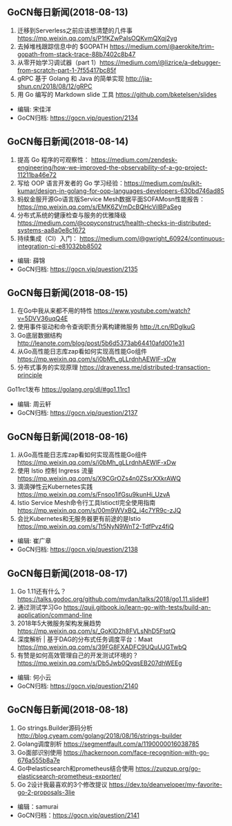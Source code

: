 ## GoCN每日新闻(2018-08-13)

1. 迁移到Serverless之前应该想清楚的几件事 https://mp.weixin.qq.com/s/P1fKZwPaIsOQKvmQXqj2yg
2. 去掉堆栈跟踪信息中的 $GOPATH https://medium.com/@aerokite/trim-gopath-from-stack-trace-88b7402c8b47
3. 从零开始学习调试器（part 1）https://medium.com/@lizrice/a-debugger-from-scratch-part-1-7f55417bc85f
4. gRPC 基于 Golang 和 Java 的简单实现 http://jia-shun.cn/2018/08/12/gRPC
5. 用 Go 编写的 Markdown slide 工具 https://github.com/bketelsen/slides

* 编辑: 宋佳洋
* GoCN归档: https://gocn.vip/question/2134

## GoCN每日新闻(2018-08-14)

1. 提高 Go 程序的可观察性： https://medium.com/zendesk-engineering/how-we-improved-the-observability-of-a-go-project-11211ba46e72
2. 写给 OOP 语言开发者的 Go 学习经验：https://medium.com/pulkit-kumar/design-in-golang-for-oop-languages-developers-630bd746ad85
3. 蚂蚁金服开源Go语言版Service Mesh数据平面SOFAMosn性能报告： https://mp.weixin.qq.com/s/EMK6ZVmDcBQHcVilBPaSeg
4. 分布式系统的健康检查与服务的优雅降级 https://medium.com/@copyconstruct/health-checks-in-distributed-systems-aa8a0e8c1672
5. 持续集成（CI）入门： https://medium.com/@gwright_60924/continuous-integration-ci-e81032bb8502

* 编辑: 薛锦
* GoCN归档:  https://gocn.vip/question/2135

## GoCN每日新闻(2018-08-15)

1. 在Go中我从来都不用的特性 https://www.youtube.com/watch?v=5DVV36uqQ4E
2. 使用事件驱动和命令查询职责分离构建微服务 http://t.cn/RDglkuG
3. Go底层数据结构 http://leanote.com/blog/post/5b6d5373ab64410afd001e31
4. 从Go高性能日志库zap看如何实现高性能Go组件 https://mp.weixin.qq.com/s/i0bMh_gLLrdnhAEWlF-xDw
5. 分布式事务的实现原理 https://draveness.me/distributed-transaction-principle

Go11rc1发布 https://golang.org/dl/#go1.11rc1

* 编辑: 周云轩
* GoCN归档:  https://gocn.vip/question/2137

## GoCN每日新闻(2018-08-16)

1. 从Go高性能日志库zap看如何实现高性能Go组件 https://mp.weixin.qq.com/s/i0bMh_gLLrdnhAEWlF-xDw
2. 使用 Istio 控制 Ingress 流量 https://mp.weixin.qq.com/s/X9CGrOZs4n0ZSsrXXkrAWQ
3. 滴滴弹性云Kubernetes实践 https://mp.weixin.qq.com/s/Fnsoo1ifGsu9kunHi_UzvA
4. Istio Service Mesh命令行工具Istioctl完全使用指南  https://mp.weixin.qq.com/s/00m9WVxBQ_j4c7YR9c-zJQ
5. 会比Kubernetes和无服务器更有前途的是Istio https://mp.weixin.qq.com/s/Tt5NyN9WnT2-TdfPvz4fiQ


* 编辑: 崔广章
* GoCN归档: https://gocn.vip/question/2138


## GoCN每日新闻(2018-08-17)

1. Go 1.11还有什么？https://talks.godoc.org/github.com/mvdan/talks/2018/go1.11.slide#1
2. 通过测试学习Go https://quii.gitbook.io/learn-go-with-tests/build-an-application/command-line
3. 2018年5大微服务架构发展趋势 https://mp.weixin.qq.com/s/_GoKlD2h8FVLsNhD5FtqtQ
4. 深度解析 | 基于DAG的分布式任务调度平台：Maat https://mp.weixin.qq.com/s/39FG8FXADFC9UQuUJGTwbQ
5. 有赞是如何高效管理自己的开发测试环境的？https://mp.weixin.qq.com/s/Db5Jwb0QvqsEB207dhWEEg


* 编辑: 何小云
* GoCN归档: https://gocn.vip/question/2140


## GoCN每日新闻(2018-08-18)


1. Go strings.Builder源码分析 http://blog.cyeam.com/golang/2018/08/16/strings-builder
2. Golang调度剖析 https://segmentfault.com/a/1190000016038785
3. Go面部识别使用 https://hackernoon.com/face-recognition-with-go-676a555b8a7e
4. Go中elasticsearch和prometheus结合使用 https://zupzup.org/go-elasticsearch-prometheus-exporter/
5. Go 2设计我最喜欢的3个修改提议 https://dev.to/deanveloper/my-favorite-go-2-proposals-3lie

* 编辑：samurai
* GoCN归档：https://gocn.vip/question/2141
